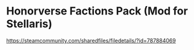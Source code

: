 # Honorverse Factions Pack (Mod for Stellaris)

https://steamcommunity.com/sharedfiles/filedetails/?id=787884069
